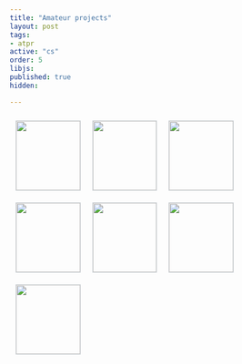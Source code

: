 ```yaml
---
title: "Amateur projects"
layout: post
tags:
- atpr
active: "cs"
order: 5
libjs: 
published: true
hidden:

---
```

<style>
    * {
        box-sizing: border-box;
    }
    .atpr  h1 {
        font-size: 2rem;
        margin: 0;
        padding: 0.75em 0.25em;
        line-height: 1.1em;
    }
    .atpr ul {
        padding: 0;
        display: grid;
        grid-template-columns: repeat(1, 1fr);
        grid-auto-rows: 50vw;
        grid-auto-flow: dense;
    }
    @media (min-width: 360px) {
        .atpr ul {
            grid-template-columns: repeat(1, 1fr);
            grid-auto-rows: 33vw;
        }
    }
    @media (min-width: 500px) {
        .atpr ul {
            grid-template-columns: repeat(2, 1fr);
            grid-auto-rows: 25vw;
        }
    }
    @media (min-width: 700px) {
        .atpr  ul {
            grid-template-columns: repeat(2, 1fr);
            grid-auto-rows: 20vw;
        }
    }
    @media (min-width: 900px) {
        .atpr ul {
            grid-template-columns: repeat(3, 1fr);
            grid-auto-rows: 15vw;
        }
    }
    @media (min-width: 1100px) {
        .atpr ul {
            grid-template-columns: repeat(3, 1fr);
            grid-auto-rows: 11vw;
        }
    }
    .atpr li {
        height: 100%;
        padding: 10px;
        list-style-type: none;
    }
    .atpr li.highlight-box {
        grid-row: span 2;
        grid-column: span 2;
    }
    .atpr li.highlight-tall {
        grid-row: span 2;
    }
    .atpr li.highlight-wide {
        grid-column: span 2;
    }
    .atpr img {
        display: block;
        object-fit: cover;
        width: 100%;
        height: 100%;
        border: 1px solid #dee2e6;
    }
    
</style>
<main class="atpr">
  <ul>
    <li class=""><a href="https://www.youtube.com/watch?v=oDjauEyNbHg&ab_channel=xpi" target="_blank" ><img src="https://cdn.mathpix.com/snip/images/ac2ElDUPgIyN6Gm0qmT52Fv3TEDVyQGfgOZcOL9EPX0.original.fullsize.png"></a></li>
    <li class=""><a href="https://apps.apple.com/us/app/story-of-hair/id1530431939" target="_blank" ><img src="https://cdn.mathpix.com/snip/images/muTjV8tZiOxZwQcDLMFvAaxV-OEDbYPM1m0i7sCC2rU.original.fullsize.png"></a></li>
    <li class=""><a href="https://github.com/x3pi/shot.io" target="_blank" ><img src="https://cdn.mathpix.com/snip/images/KXGKaXGSEzCShYokPXMBRSJrRlvxwmvjOPvfcHKgw1U.original.fullsize.png"></a></li>
    <li class=""><a href="https://github.com/x3pi/pisical.io" target="_blank" ><img src="https://cdn.mathpix.com/snip/images/NnAXibNUzaXAtnCtUiBtm8yS95umx9WrjdpmU9RnU6s.original.fullsize.png"></a></li>
    <li class=""><a href="https://www.youtube.com/watch?v=1ZqnG6iGKkA&ab_channel=PhucPhan" target="_blank" ><img src="https://cdn.mathpix.com/snip/images/dCpXmVVXvpcsRV8_AeaFCzzmyK2V6HAa8OQcbtUafp8.original.fullsize.png"></a></li>
    <li class=""><a href="https://www.youtube.com/watch?v=1nFBmEPBKKQ&ab_channel=PhucPhan" target="_blank" ><img src="https://cdn.mathpix.com/snip/images/0PBd0RX9oh2xHASQtheDbArhQZDT5QsVLM1Mn1oCiYU.original.fullsize.png"></a></li>
    <li class=""><a href="https://www.youtube.com/watch?v=D53zskZpP80&ab_channel=PhucPhan" target="_blank" ><img src="https://cdn.mathpix.com/snip/images/lt6ZpI20as-U9Vp0cfg7idSbWmdNjUCnhri-ovEZcp8.original.fullsize.png"></a></li>

  </ul>
</main>

